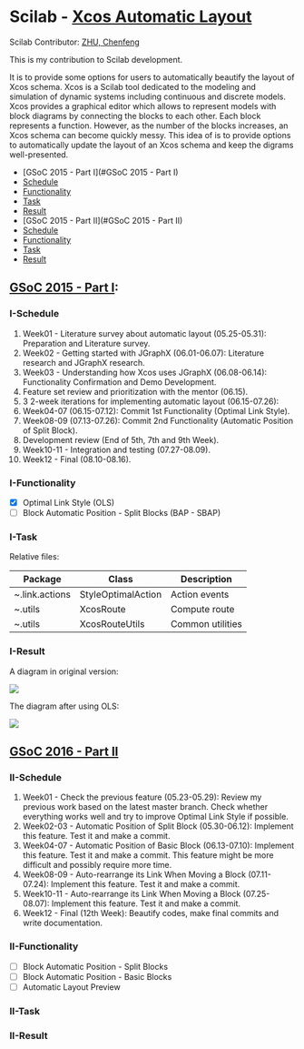 Scilab - [Xcos Automatic Layout](http://wiki.scilab.org/Contributor%20-%20Xcos%20automatic%20layout)
===============================

Scilab Contributor: [ZHU, Chenfeng](http://about.me/zhuchenfeng)

This is my contribution to Scilab development.

It is to provide some options for users to automatically beautify the layout of Xcos schema.
Xcos is a Scilab tool dedicated to the modeling and simulation of dynamic systems including continuous and discrete models. Xcos provides a graphical editor which allows to represent models with block diagrams by connecting the blocks to each other. Each block represents a function. However, as the number of the blocks increases, an Xcos schema can become quickly messy. This idea of is to provide options to automatically update the layout of an Xcos schema and keep the digrams well-presented.

- [GSoC 2015 - Part I](#GSoC 2015 - Part I)
 - [Schedule](#I-Schedule)
 - [Functionality](#I-Functionality)
 - [Task](#I-Task)
 - [Result](#I-Result)
- [GSoC 2015 - Part II](#GSoC 2015 - Part II)
 - [Schedule](#II-Schedule)
 - [Functionality](#II-Functionality)
 - [Task](#II-Task)
 - [Result](#II-Result)

## [GSoC 2015 - Part I](http://www.google-melange.com/gsoc/project/details/google/gsoc2015/zhuchenfeng/5724160613416960):

### I-Schedule

1. Week01 - Literature survey about automatic layout (05.25-05.31): Preparation and Literature survey.
2. Week02 - Getting started with JGraphX (06.01-06.07): Literature research and JGraphX research.
3. Week03 - Understanding how Xcos uses JGraphX (06.08-06.14): Functionality Confirmation and Demo Development.
4. Feature set review and prioritization with the mentor (06.15).
5. 3 2-week iterations for implementing automatic layout (06.15-07.26):
 1. Week04-07 (06.15-07.12): Commit 1st Functionality (Optimal Link Style).
 2. Week08-09 (07.13-07.26): Commit 2nd Functionality (Automatic Position of Split Block).
6. Development review (End of 5th, 7th and 9th Week).
7. Week10-11 - Integration and testing (07.27-08.09).
8. Week12 - Final (08.10-08.16).

### I-Functionality

- [x] Optimal Link Style (OLS)
- [ ] Block Automatic Position - Split Blocks (BAP - SBAP)

### I-Task

Relative files:

| Package  | Class | Description |
| -------------- | ------------------ | ------------- |
| ~.link.actions | StyleOptimalAction | Action events |
| ~.utils  | XcosRoute  | Compute route |
| ~.utils  | XcosRouteUtils  | Common utilities |

### I-Result

A diagram in original version:

![](https://github.com/sampig/Scilab-XcosAutomaticLayout/blob/master/resources/images/OLS01.png?raw=true)

The diagram after using OLS:

![](https://github.com/sampig/Scilab-XcosAutomaticLayout/blob/master/resources/images/OLS02.png?raw=true)


## [GSoC 2016 - Part II](https://summerofcode.withgoogle.com/projects/#6654261857353728)

### II-Schedule

1. Week01 - Check the previous feature (05.23-05.29): Review my previous work based on the latest master branch. Check whether everything works well and try to improve Optimal Link Style if possible.
2. Week02-03 - Automatic Position of Split Block (05.30-06.12): Implement this feature. Test it and make a commit.
3. Week04-07 - Automatic Position of Basic Block (06.13-07.10): Implement this feature. Test it and make a commit. This feature might be more difficult and possibly require more time.
4. Week08-09 - Auto-rearrange its Link When Moving a Block (07.11-07.24): Implement this feature. Test it and make a commit.
5. Week10-11 - Auto-rearrange its Link When Moving a Block (07.25-08.07): Implement this feature. Test it and make a commit.
6. Week12 - Final (12th Week): Beautify codes, make final commits and write documentation.

### II-Functionality

- [ ] Block Automatic Position - Split Blocks
- [ ] Block Automatic Position - Basic Blocks
- [ ] Automatic Layout Preview

### II-Task


### II-Result



